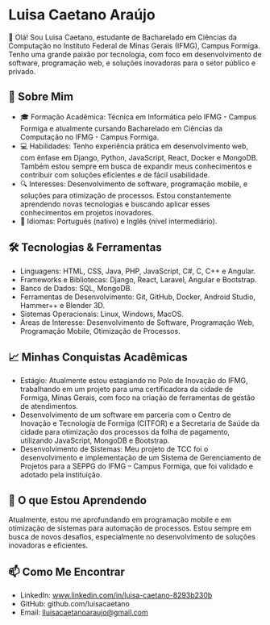 # Luisa Caetano Araújo

👋 Olá! Sou Luisa Caetano, estudante de Bacharelado em Ciências da Computação no Instituto Federal de Minas Gerais (IFMG), Campus Formiga. Tenho uma grande paixão por tecnologia, com foco em desenvolvimento de software, programação web, e soluções inovadoras para o setor público e privado.

## 🚀 Sobre Mim

- 🎓 Formação Acadêmica: Técnica em Informática pelo IFMG - Campus Formiga e atualmente cursando Bacharelado em Ciências da Computação no IFMG - Campus Formiga.
- 💻 Habilidades: Tenho experiência prática em desenvolvimento web, com ênfase em Django, Python, JavaScript, React, Docker e MongoDB. Também estou sempre em busca de expandir meus conhecimentos e contribuir com soluções eficientes e de fácil usabilidade.
- 🔍 Interesses: Desenvolvimento de software, programação mobile, e soluções para otimização de processos. Estou constantemente aprendendo novas tecnologias e buscando aplicar esses conhecimentos em projetos inovadores.
- 🌟 Idiomas: Português (nativo) e Inglês (nível intermediário).

## 🛠️ Tecnologias & Ferramentas

- Linguagens: HTML, CSS, Java, PHP, JavaScript, C#, C, C++ e Angular.
- Frameworks e Bibliotecas: Django, React, Laravel, Angular e Bootstrap.
- Banco de Dados: SQL, MongoDB.
- Ferramentas de Desenvolvimento: Git, GitHub, Docker, Android Studio, Hammer++ e Blender 3D.
- Sistemas Operacionais: Linux, Windows, MacOS.
- Áreas de Interesse: Desenvolvimento de Software, Programação Web, Programação Mobile, Otimização de Processos. 

## 📈 Minhas Conquistas Acadêmicas

- Estágio: Atualmente estou estagiando no Polo de Inovação do IFMG, trabalhando em um projeto para uma certificadora da cidade de Formiga, Minas Gerais, com foco na criação de ferramentas de gestão de atendimentos.
- Desenvolvimento de um software em parceria com o Centro de Inovação e Tecnologia de Formiga (CITFOR) e a Secretaria de Saúde da cidade para otimização dos processos da folha de pagamento, utilizando JavaScript, MongoDB e Bootstrap.
- Desenvolvimento de Sistemas: Meu projeto de TCC foi o desenvolvimento e implementação de um Sistema de Gerenciamento de Projetos para a SEPPG do IFMG – Campus Formiga, que foi validado e adotado pela instituição.

## 🌱 O que Estou Aprendendo

Atualmente, estou me aprofundando em programação mobile e em otimização de sistemas para automação de processos. Estou sempre em busca de novos desafios, especialmente no desenvolvimento de soluções inovadoras e eficientes.

## 📫 Como Me Encontrar

- LinkedIn: www.linkedin.com/in/luisa-caetano-8293b230b
- GitHub: github.com/luisacaetano
- Email: lluisacaetanoaraujo@gmail.com

